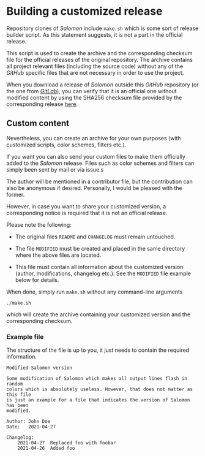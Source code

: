 # Building a customized release

Repository clones of *Salomon* include `make.sh` which is some sort of release builder script. As this statement suggests, it is not a part in the official release.

This script is used to create the archive and the corresponding checksum file for the official releases of the original repository. The archive contains all project relevant files (including the source code) without any of the *GitHub* specific files that are not necessary in order to use the project.

When you download a release of *Salomon* outside this *GitHub* repository (or the one from [*GitLab*](https://gitlab.com/urbanware-org/salomon)), you can verify that it is an official one without modified content by using the SHA256 checksum file provided by the corresponding release [here](https://github.com/urbanware-org/salomon/releases).

## Custom content

Nevertheless, you can create an archive for your own purposes (with customized scripts, color schemes, filters etc.).

If you want you can also send your custom files to make them officially added to the *Salomon* release. Files such as color schemes and filters can simply been sent by mail or via issue.s

The author will be mentioned in a contributor file, but the contribution can also be anonymous if desired. Personally, I would be pleased with the former.

However, in case you want to share your customized version, a corresponding notice is required that it is not an official release.

Please note the following:

*   The original files `README` and `CHANGELOG` must remain untouched.

*   The file `MODIFIED` must be created and placed in the same directory where the above files are located.

*   This file must contain all information about the customized version (author, modifications, changelog etc.). See the `MODIFIED` file example below for details.

When done, simply run `make.sh` without any command-line arguments

```
./make.sh
```

which will create the archive containing your customized version and the corresponding checksum.

### Example file

The structure of the file is up to you, it just needs to contain the required information.

```
Modified Salomon version

Some modification of Salomon which makes all output lines flash in random
colors which is absolutely useless. However, that does not matter as this file
is just an example for a file that indicates the version of Salomon has been
modified.

Author: John Doe
Date:   2021-04-27

Changelog:
    2021-04-27  Replaced foo with foobar
    2021-04-26  Added foo
```
